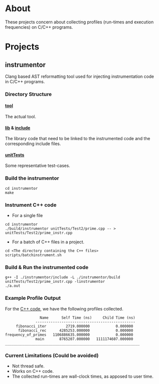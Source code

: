 # About
These projects concern about collecting profiles (run-times and execution
  frequencies) on C/C++ programs.

# Projects
## instrumentor
 Clang based AST reformatting tool used for injecting instrumentation code in
 C/C++ programs.
### Directory Structure
#### [tool](instrumentor/tool)
The actual tool.
#### [lib](instrumentor/lib) & [include](instrumentor/include)
The library code that need to be linked to the instrumented code and the
corresponding include files.
#### [unitTests](instrumentor/unitTests)
Some representative test-cases.

### Build the instrumentor
```
cd instrumentor
make
```

### Instrument C++ code
- For a single file
```
cd instrumentor
./build/instrumentor unitTests/Test2/prime.cpp -- > unitTests/Test2/prime_instr.cpp
```
- For a batch of C++ files in a project.
```
cd <The directory containing the C++ files>
scripts/batchinstrument.sh
```

### Build & Run the instrumented code
```
g++ -I ./instrumentor/include -L ./instrumentor/build unitTests/Test2/prime_instr.cpp -linstrumentor
./a.out
```
### Example Profile Output
For the [C++ code](unitTests/Test2/fibonacci.cpp), we have the following
profiles collected.
```
                Name      Self Time (ns)     Child Time (ns)
              ----------------------------------------------
     fibonacci_iter         2719.000000            0.000000
      fibonacci_rec      4285253.000000            0.000000
frequency_of_primes   1106886635.000000            0.000000
              main       8765207.000000   1111174607.000000
______________________________________________________________
```

### Current Limitations (Could be avoided)
  - Not thread safe.
  - Works on  C++ code.
  - The collected run-times are wall-clock times, as apposed to user time.

